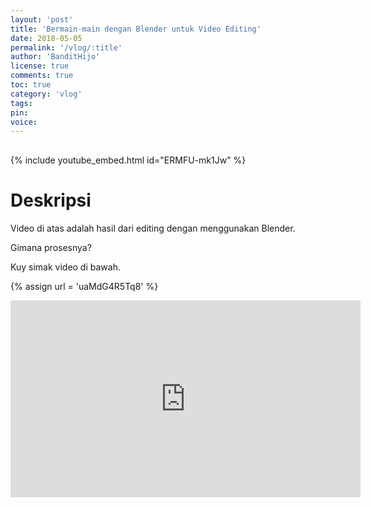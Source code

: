 ```yaml
---
layout: 'post'
title: 'Bermain-main dengan Blender untuk Video Editing'
date: 2018-05-05
permalink: '/vlog/:title'
author: 'BanditHijo'
license: true
comments: true
toc: true
category: 'vlog'
tags:
pin:
voice:
---
```


<div style="margin-top:30px;"></div>

{% include youtube_embed.html id="ERMFU-mk1Jw" %}

# Deskripsi

Video di atas adalah hasil dari editing dengan menggunakan Blender.

Gimana prosesnya?

Kuy simak video di bawah.

<!-- EMBED CONTAINER: YOUTUBE -->
{% assign url = 'uaMdG4R5Tq8' %}
<div class='embed-container'>
<iframe width="560" height="315" src="https://www.youtube.com/embed/{{ url }}" frameborder="0" allow="accelerometer; autoplay; encrypted-media; gyroscope; picture-in-picture" allowfullscreen></iframe>
</div>


